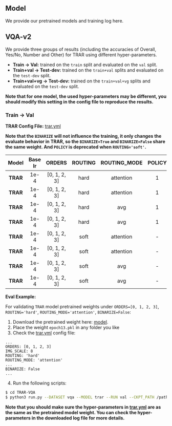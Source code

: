 ## Model
We provide our pretrained models and training log here.

## VQA-v2
We provide three groups of results (including the accuracies of Overall, Yes/No, Number and Other) for TRAR using different hyper-parameters.

- **Train -> Val:** trained on the `train` split and evaluated on the `val` split.
- **Train+val -> Test-dev:** trained on the `train+val` splits and evaluated on the `test-dev` split.
- **Train+val+vg -> Test-dev:** trained on the `train+val+vg` splits and evaluated on the `test-dev` split.

**Note that for one model, the used hyper-parameters may be different, you should modify this setting in the config file to reproduce the results.**

### Train -> Val
**TRAR Config File:** [trar.yml](configs/vqa/trar.yml)

**Note that the `BINARIZE` will not influence the training, it only changes the evaluate behavior in TRAR, so the `BINARIZE=True` and `BINARIZE=False` share the same weight. And `POLICY` is deprecated when `ROUTING='soft'`.**

| Model    | Base lr | ORDERS      | ROUTING    | ROUTING_MODE| POLICY    | BINARIZE |Overall (%) | Yes/No (%) | Number (%) | Other (%) | Download             |
|:--------:|:-------:|:-----------:|:----------:|:-----------:|:---------:|:--------:|:----------:|:----------:|:----------:|:---------:|:-------------------: |
| **TRAR** | 1e-4    | [0, 1, 2, 3]| hard       | attention   | 1         | False    |  67.61     | 85.22      | 49.66      | 58.97     | [model](https://1drv.ms/f/s!Ary9y5k2nMUxhUNnPf0VnhX-eDW5) \| [log](https://1drv.ms/f/s!Ary9y5k2nMUxhUNnPf0VnhX-eDW5) |
| **TRAR** | 1e-4    | [0, 1, 2, 3]| hard       | attention   | 1         | True     | **67.62**  | 85.19      | 49.75      | 58.98     |           -          |
| **TRAR** | 1e-4    | [0, 1, 2, 3]| hard       | avg         | 1         | False    | 67.59      | 85.31      | 49.85      | 58.81     | [model](https://1drv.ms/f/s!Ary9y5k2nMUxhUnK6V5D_QrERNYH) \| [log](https://1drv.ms/f/s!Ary9y5k2nMUxhUnK6V5D_QrERNYH) |
| **TRAR** | 1e-4    | [0, 1, 2, 3]| hard       | avg         | 1         | True     | 67.58      | 85.30      | 49.51      | 58.78     |           -          |
| **TRAR** | 1e-4    | [0, 1, 2, 3]| soft       | attention         | -         | False     |  -     | -      | -      | -     |      [model]() \| [log]()          |
| **TRAR** | 1e-4    | [0, 1, 2, 3]| soft       | attention         | -         | True     |  -     | -      | -      | -     |           -          |
| **TRAR** | 1e-4    | [0, 1, 2, 3]| soft       | avg         | -         | False     | **67.62**  | 85.36      | 49.89      | 58.83     |    [model](https://1drv.ms/f/s!Ary9y5k2nMUxhUbSCRX7m_4mZnlA) \| [log](https://1drv.ms/f/s!Ary9y5k2nMUxhUbSCRX7m_4mZnlA)          |
| **TRAR** | 1e-4    | [0, 1, 2, 3]| soft       | avg         | -         | True     |  67.52     | 85.25      | 49.65      | 58.76     |           -          |

**Eval Example:**

For validating `TRAR` model pretrained weights under `ORDERS=[0, 1, 2, 3]`, `ROUTING='hard'`, `ROUTING_MODE='attention'`, `BINARIZE=False`:
1. Download the pretrained weight here: [model](https://1drv.ms/f/s!Ary9y5k2nMUxhUNnPf0VnhX-eDW5).
2. Place the weight `epoch13.pkl` in any folder you like
3. Check the [trar.yml](configs/vqa/trar.yml) config file:
```
...
ORDERS: [0, 1, 2, 3]
IMG_SCALE: 8
ROUTING: 'hard' 
ROUTING_MODE: 'attention'
...
BINARIZE: False
...
```
4. Run the following scripts:
```bash
$ cd TRAR-VQA
$ python3 run.py --DATASET vqa --MODEL trar --RUN val --CKPT_PATH /path/to/epoch13.pkl
```
**Note that you should make sure the hyper-parameters in [trar.yml](configs/vqa/trar.yml) are as the same as the pretrained model weight. You can check the hyper-parameters in the downloaded log file for more details.**